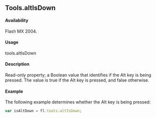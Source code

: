 ## Tools.altIsDown

#### Availability

Flash MX 2004.

#### Usage

tools.altIsDown

#### Description

Read-only property; a Boolean value that identifies if the Alt key is being pressed. The value is true if the Alt key is pressed, and false otherwise.

#### Example

The following example determines whether the Alt key is being pressed:

```javascript
var isAltDown = fl.tools.altIsDown;
```
